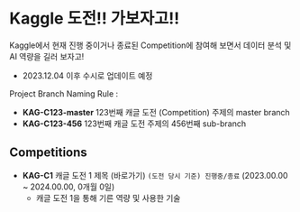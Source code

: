# Kaggle 도전!! 가보자고!!

Kaggle에서 현재 진행 중이거나 종료된 Competition에 참여해 보면서 데이터 분석 및 AI 역량을 길러 보자고!

* 2023.12.04 이후 수시로 업데이트 예정

Project Branch Naming Rule :
* **KAG-C123-master** 123번째 캐글 도전 (Competition) 주제의 master branch
* **KAG-C123-456** 123번째 캐글 도전 주제의 456번째 sub-branch

## Competitions
* **KAG-C1** 캐글 도전 1 제목 (바로가기) ```(도전 당시 기준) 진행중/종료``` (2023.00.00 ~ 2024.00.00, 0개월 0일)
  * 캐글 도전 1을 통해 기른 역량 및 사용한 기술